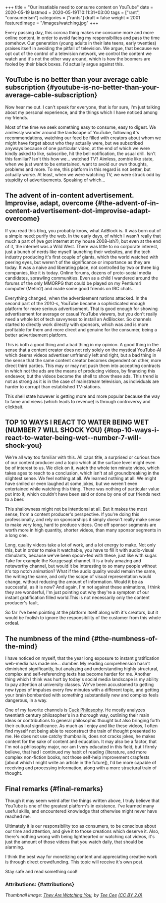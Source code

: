 +++
title = "Our insatiable need to consume content on YouTube"
date = 2020-05-19
lastmod = 2020-05-19T10:11:31+03:00
tags = ["rant", "consumerism"]
categories = ["rants"]
draft = false
weight = 2001
featuredImage = "/images/watching.jpg"
+++

Every passing day, this corona thing makes me consume more and more online
content, in order to avoid facing my responsibilites and pass the time somehow.
Our generation (young adults in their late teens, early twenties) praises
itself in avoiding the pitfall of television. We argue, that because we opt
out of the control of a television network, we control the content we watch and
it's not the other way around, which is how the boomers are fooled by their
black boxes. I'd actually argue against this.


## YouTube is no better than your average cable subscription {#youtube-is-no-better-than-your-average-cable-subscription}

Now hear me out. I can't speak for everyone, that is for sure, I'm just talking
about my personal experience, and the things which I have noticed among my
friends.

Most of the time we seek something easy to consume, easy to digest. We aimlessly
wander around the landscape of YouTube, following it's recommendations, watching
our feed be filled with creators about whom we might have forget about who they
actually were, but we subscribed anyways because of one particular video, at the
end of which we were kindly asked to like, subscribe, hit the bell notification,
the usual drill. Isn't this familiar? Isn't this how we... watched TV? Aimless,
zombie like state, when we just want to be entertained, want to avoid our own
thoughts, problems and more. To me, this platform in this regard is not better,
but actually worse. At least, when we were watching TV, we were struck odd by
stupidity of advertisements. Speaking of which...


## The advent of in-content advertisement. Improvise, adapt, overcome {#the-advent-of-in-content-advertisement-dot-improvise-adapt-overcome}

If you read this blog, you probably know, what AdBlock is. It was born out of a
simple need: purify the web. In the early days, of which I wasn't really that
much a part of (we got internet at my house 2008-ish?), but even at the end of it, the internet was a Wild West. There was little to no corporate interest, just a
bunch of nerds like myself launching their websites, and the tech industry
producing it's first couple of giants, which the world watched with peering
eyes, but weren't of the significance or importance as they are today. It was a
naive and liberating place, not controlled by two or three big companies, like
it is today. Online forums, dozens of proto-social media candidates, sprawling
communities. Even as a child I wandered around the forums of the only MMORPG
that could be played on my Pentium4 computer (Metin2) and made some good friends
on IRC chats.

Everything changed, when the advertisement nations attacked. In the second part
of the 2010-s, YouTube became a sophisticated enough platform for more serious
advertisement. That is good enough for showing advertisement for average or
casual YouTube viewers, but you don't really need a whole lot of tech savvyness
to install an AdBlocker. So channels started to directly work directly with
sponsors, which was and is more profitable for them and more direct and genuine
for the consumer, being a better advertisement platform.

This is both a good thing and a bad thing in my opinion. A good thing in the
sense that a content creator does not rely solely on the mystical YouTube-AI
which deems videos advertiser unfriendly left and right, but a bad thing in the
sense that the same content creator becomes dependent on other, more direct
third parties. This may or may not push them into accepting contracts in which
not the ads are the means of producing videos, by financing this endeavor, but
the videos become the shell to show these ads. This trend is not as strong as it
is in the case of mainstream television, as individuals are harder to corrupt
than established TV-stations.

This shell state however is getting more and more popular because the way to
fame and views (which leads to revenue) is through controversy and clickbait.


## TOP 10 WAYS I REACT TO WATER BEING WET (NUMBER 7 WILL SHOCK YOU) {#top-10-ways-i-react-to-water-being-wet--number-7-will-shock-you}

We're all way too familiar with this. All caps title, a surprised or curious
face of our content producer and a topic which at the surface level might even
be of interest to us. We click on it, watch the whole ten minute video, which
takes ages to reach to a conclusion, which isn't at all groundbreaking in the
slightest sense. We feel nothing at all. We learned nothing at all. We might
have smiled or even laughed at some jokes, but we weren't even entertained while
watching this thing. There was nothing of particular value put into it, which
couldn't have been said or done by one of our friends next to a beer.

This shallowness might not be intentional at all. But it makes the most sense,
from a content producer's perspective. If you're doing this professionally, and
rely on sponsorships it simply doesn't really make sense to make very long, hard
to produce videos. One off sponsor segments are worth more in high quantity,
shorter videos, than many sponsor segments in a long one.

Long, quality videos take a lot of work, and a lot energy to make. Not only
this, but in order to make it watchable, you have to fill it with audio-visual
stimulants, because we've been spoon-fed with these, just like with sugar. Take
for example the Kurzgesagt channel. It is a truly amazing and noteworthy
channel, but would it be interesting to so many people without it's top notch
animation? What if the audio quality would remain the same, the writing the
same, and only the scope of visual representation would change, without reducing
the amount of information. Would it be as successful, as it is now? And again,
I'm not against these animations, I think they are wonderful, I'm just pointing
out why they're a symptom of our instant gratification filled world.This
is not necessarily only the content producer's fault.

So far I've been pointing at the platform itself along with it's creators, but it would be foolish to
ignore the responsibility of the customer from this whole ordeal.


## The numbness of the mind {#the-numbness-of-the-mind}

I have noticed on myself, that the year long exposure to instant gratification
web-media has made me... dumber. My reading comprehension hasn't diminished
significantly, but analyzing and understanding highly structural, complex and
self-referencing texts has become harder for me. Another thing which I think was
hurt by today's social media landscape is my ability to pay attention at
university classes. We've been accustomed to getting new types of impulses every
few minutes with a different topic, and getting your brain bombarded with
something substantially new and complex feels dangerous, in a way.

One of my favorite channels is [Cuck Philosophy](https://www.youtube.com/channel/UCSkzHxIcfoEr69MWBdo0ppg). He mostly analyzes twentieth
century philosopher's in a thorough way, outlining their main ideas or
contributions to general philosophic thought but also bringing forth their
cultural significance. As much as I enjoy and like these videos, I often find
myself not being able to reconstruct the train of thought presented to me. He
does not use catchy thumbnails, does not cracks jokes, he makes content for the
sake of content and education. It may also be a factor, that I'm not a philosophy
major, nor am I very educated in this field, but I firmly believe, that had I
continued my habit of reading (literature, and more complex non-fiction books,
not those self-help improvement crapfests [about which I might write an article
in the future]), I'd be more capable of receiving and processing information,
along with a more structural train of thought.


## Final remarks {#final-remarks}

Though it may seem weird after the things written above, I truly believe that
YouTube is one of the greatest platform's in existence. I've learned many useful
skills, and encountered knowledge that otherwise might never have reached me.

Ultimately it is our responsibility too as consumers, to be conscious about our time
and attention, and give it to those creations which deserve it. Also, there's
nothing wrong with being lighthearted or watching cat videos, it's just the
amount of those videos that you watch daily, that should be alarming.

I think the best way for monetizing content and appreciating creative work is through
direct crowdfunding. This topic will receive it's own post.

Stay safe and read something cool!


### Attributions: {#attributions}

_Thumbnail image: [They Are Watching You](https://www.flickr.com/photos/tcee35mm/41454088142), by [Tee Cee](https://www.flickr.com/photos/tcee35mm/) [(CC BY 2.0)](https://creativecommons.org/licenses/by/2.0/legalcode)_
